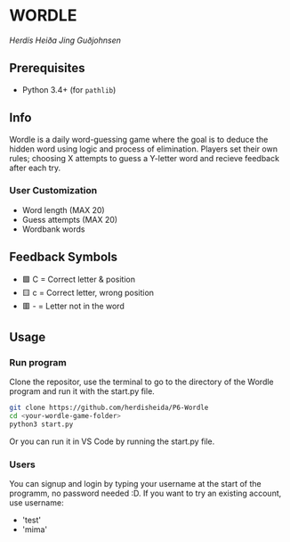 # WORDLE
*Herdís Heiða Jing Guðjohnsen*

## Prerequisites
- Python 3.4+ (for `pathlib`)  


## Info
Wordle is a daily word-guessing game where the goal is to deduce the hidden word using logic and process of elimination. Players set their own rules; choosing X attempts to guess a Y-letter word and recieve feedback after each try.


### User Customization
* Word length (MAX 20)
* Guess attempts (MAX 20)
* Wordbank words

## Feedback Symbols  
* 🟩 C = Correct letter & position  
* 🟨 c = Correct letter, wrong position  
* 🟥 - = Letter not in the word  


## Usage
### Run program
Clone the repositor, use the terminal to go to the directory of the Wordle program and run it with the start.py file.
```bash
git clone https://github.com/herdisheida/P6-Wordle
cd <your-wordle-game-folder>
python3 start.py
```
Or you can run it in VS Code by running the start.py file.

### Users
You can signup and login by typing your username at the start of the programm, no password needed :D.
If you want to try an existing account, use username:
* 'test'
* 'mima'